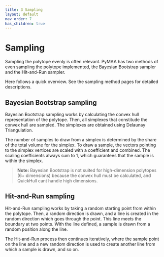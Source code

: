 ```yaml
---
title: 3 Sampling
layout: default
nav_order: 7
has_children: true
---
```


# Sampling

Sampling the polytope evenly is often relevant. PyMAA has two methods of even sampling the polytope implemented, the Bayesian Bootstrap sampler and the Hit-and-Run sampler. 

Here follows a quick overview. See the sampling method pages for detailed descriptions.

## Bayesian Bootstrap sampling

Bayesian Bootstrap sampling works by calculating the convex hull representation of the polytope. Then, all simplexes that constitude the convex hull are sampled. The simplexes are obtained using Delaunay Triangulation.

The number of samples to draw from a simplex is determined by the share of the total volume for the simplex. To draw a sample, the vectors pointing to the simplex vertices are scaled with a coefficient and combined. The scaling coefficients always sum to 1, which guarantees that the sample is within the simplex.

> **Note:**
> Bayesian Bootstrap is not suited for high-dimension polytopes (6+ dimensions) because the convex hull must be calculated, and QuickHull cant handle high dimensions.

## Hit-and-Run sampling

Hit-and-Run sampling works by taking a random starting point from within the polytope. Then, a random direction is drawn, and a line is created in the random direction which goes through the point. This line meets the boundary at two points. With the line defined, a sample is drawn from a random position along the line. 

The Hit-and-Run process then continues iteratively, where the sample point on the line and a new random direction is used to create another line from which a sample is drawn, and so on.

